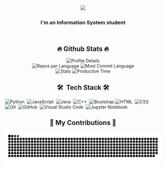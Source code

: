<h1 align="center">
    <img src="https://readme-typing-svg.herokuapp.com/?font=Righteous&color=1B5732&size=35&center=true&vCenter=true&width=500&height=70&duration=4000&lines=Hi+folks!+👋;+I'am+Fauzi+Irfan+Syaputra;" />
</h1>

<h3 align="center">I'm an Information System student</h3>

<br>
<div align="center">
  <h2>🔥 Github Stats 🔥</h2>
  <img src="http://github-profile-summary-cards.vercel.app/api/cards/profile-details?username=weedstream&theme=aura_dark" alt="Profile Details">
  <div>
    <img src="http://github-profile-summary-cards.vercel.app/api/cards/repos-per-language?username=weedstream&theme=aura_dark" alt="Repos per Language">
    <img src="http://github-profile-summary-cards.vercel.app/api/cards/most-commit-language?username=weedstream&theme=aura_dark" alt="Most Commit Language">
  </div>
  <div>
    <img src="http://github-profile-summary-cards.vercel.app/api/cards/stats?username=weedstream&theme=aura_dark" alt="Stats">
    <img src="http://github-profile-summary-cards.vercel.app/api/cards/productive-time?username=weedstream&theme=aura_dark&utcOffset=7" alt="Productive Time">
  </div>
</div>
<!--
<img align="center" width="400px" src="https://github-readme-stats-eight-theta.vercel.app/api?username=weedstream&show_icons=true&hide_border=true&theme=radical&include_all_commits=true&count_private=true" alt="weedstream's GitHub Stats"> || <img align="center" width="295px" src="https://github-readme-stats-eight-theta.vercel.app/api/top-langs/?username=weedstream&langs_count=8&layout=compact&hide_border=true&theme=radical" alt="weedstream's Most Used Language">
<!--
<div align=center>
  <img width=390 src="https://streak-stats.demolab.com/?user=weedstream&count_private=true&theme=react&border_radius=10" alt="streak stats"/>
  <img width=390 src="https://github-readme-stats-salesp07.vercel.app/api?username=weedstream&count_private=true&show_icons=true&theme=react&rank_icon=github&border_radius=10" alt="readme stats" />
  <br/>
  <img width=325 align="center" src="https://github-readme-stats-salesp07.vercel.app/api/top-langs/?username=weedstream&hide=HTML&langs_count=8&layout=compact&theme=react&border_radius=10&size_weight=0.5&count_weight=0.5&exclude_repo=github-readme-stats" alt="top langs" />
</div>
-->
<!--
<img width="400px" src="https://github-readme-streak-stats.herokuapp.com/?user=weedstream&hide_border=true&theme=radical">
-->

<!--| [<img align="center" width="640px" src="https://github-readme-stats.vercel.app/api/wakatime?username=weedstream&layout=compact&hide_border=true&theme=radical">](https://wakatime.com/@weedstream)
| ------------- | -->

<div align="center">
  <h2>🛠 &nbsp;Tech Stack 🛠️</h2>
</div>

![Python](https://img.shields.io/badge/-Python-05122A?style=flat&logo=python)&nbsp;
![JavaScript](https://img.shields.io/badge/-JavaScript-05122A?style=flat&logo=javascript)&nbsp;
![Java](https://img.shields.io/badge/-Java-05122A?style=flat&logo=java&logoColor=FFA518)&nbsp;
![C++](https://img.shields.io/badge/-C++-05122A?style=flat&logo=C%2B%2B&logoColor=00599C)&nbsp;
![Bootstrap](https://img.shields.io/badge/-Bootstrap-05122A?style=flat&logo=bootstrap&logoColor=563D7C)
![HTML](https://img.shields.io/badge/-HTML-05122A?style=flat&logo=HTML5)&nbsp;
![CSS](https://img.shields.io/badge/-CSS-05122A?style=flat&logo=CSS3&logoColor=1572B6)&nbsp;
![Git](https://img.shields.io/badge/-Git-05122A?style=flat&logo=git)&nbsp;
![GitHub](https://img.shields.io/badge/-GitHub-05122A?style=flat&logo=github)&nbsp;
![Visual Studio Code](https://img.shields.io/badge/-Visual%20Studio%20Code-05122A?style=flat&logo=visual-studio-code&logoColor=007ACC)&nbsp;
![Jupyter Notebook](https://img.shields.io/badge/-Jupyter-05122A?style=flat&logo=jupyter&logoColor=007ACC)&nbsp;


<!--
## 📫 &nbsp; Reach me on:

<a href="https://www.linkedin.com/in/fauziirfans/"><img alt="LinkedIn" src="https://img.shields.io/badge/linkedin%20-%230077B5.svg?&style=flat&logo=linkedin&logoColor=white"/></a> &nbsp;
<a href="mailto:#"><img alt="Gmail" src="https://img.shields.io/badge/Gmail-D14836?style=flat&logo=gmail&logoColor=white" /></a> &nbsp;
<a href="https://instagram.com/fauipang"><img src="https://img.shields.io/badge/-@fauipang_-E4405F?style=flat&logo=Instagram&logoColor=white"/></a> &nbsp;
-->
<div align="center">
  <h2>🐍 My Contributions 🐍</h2>
  <img alt="snake eating my contributions" src="https://raw.githubusercontent.com/weedstream/weedstream/output/github-contribution-grid-snake-dark.svg" />
  
  <br/><br/><br/>
</div>
